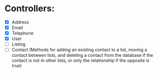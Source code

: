 # Controllers:

- [x] Address 
- [x] Email
- [x] Telephone
- [x] User
- [ ] Listing
- [ ] Contact (Methods for adding an existing contact to a list, moving a contact between lists, and deleting a contact from the database if the contact is not in other lists, or only the relationship if the opposite is true)